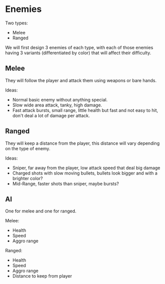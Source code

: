 # Enemies

Two types:

- Melee
- Ranged

We will first design 3 enemies of each type, with each of those enemies having 3 variants (differentiated by color) that will affect their difficulty.

## Melee

They will follow the player and attack them using weapons or bare hands.

Ideas:

- Normal basic enemy without anything special.
- Slow wide area attack, tanky, high damage.
- Fast attack bursts, small range, little health but fast and not easy to hit, don't deal a lot of damage per attack.

## Ranged

They will keep a distance from the player, this distance will vary depending on the type of enemy.

Ideas:

- Sniper, far away from the player, low attack speed that deal big damage
- Charged shots with slow moving bullets, bullets look bigger and with a brighter color?
- Mid-Range, faster shots than sniper, maybe bursts?

## AI

One for melee and one for ranged.

Melee:

- Health
- Speed
- Aggro range

Ranged:

- Health
- Speed
- Aggro range
- Distance to keep from player
